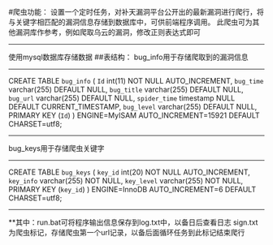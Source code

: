 #爬虫功能：
设置一个定时任务，对补天漏洞平台公开出的最新漏洞进行爬行，将与关键字相匹配的漏洞信息存储到数据库中，可供前端程序调用。 
此爬虫可为其他漏洞库作参考，例如爬取乌云的漏洞，修改正则表达式即可
***
使用mysql数据库存储数据
##表结构：
bug_info用于存储爬取到的漏洞信息
***
CREATE TABLE `bug_info` (
  `Id` int(11) NOT NULL AUTO_INCREMENT,
  `bug_time` varchar(255) DEFAULT NULL,
  `bug_title` varchar(255) DEFAULT NULL,
  `bug_url` varchar(255) DEFAULT NULL,
  `spider_time` timestamp NULL DEFAULT CURRENT_TIMESTAMP,
  `bug_level` varchar(255) DEFAULT NULL,
  PRIMARY KEY (`Id`)
) ENGINE=MyISAM AUTO_INCREMENT=15921 DEFAULT CHARSET=utf8;
***
bug_keys用于存储爬虫关键字
***
CREATE TABLE `bug_keys` (
  `key_id` int(20) NOT NULL AUTO_INCREMENT,
  `key_info` varchar(255) NOT NULL,
  `key_level` varchar(255) NOT NULL,
  PRIMARY KEY (`key_id`)
) ENGINE=InnoDB AUTO_INCREMENT=6 DEFAULT CHARSET=utf8;
***
**其中：run.bat可将程序输出信息保存到log.txt中，以备日后查看日志
sign.txt为爬虫标记，存储爬虫第一个url记录，以备后面循环任务到此标记结束爬行
